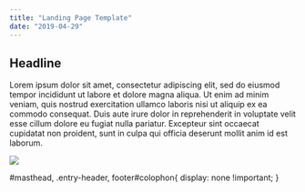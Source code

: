 ```yaml
---
title: "Landing Page Template"
date: "2019-04-29"
---
```


## Headline

Lorem ipsum dolor sit amet, consectetur adipiscing elit, sed do eiusmod tempor incididunt ut labore et dolore magna aliqua. Ut enim ad minim veniam, quis nostrud exercitation ullamco laboris nisi ut aliquip ex ea commodo consequat. Duis aute irure dolor in reprehenderit in voluptate velit esse cillum dolore eu fugiat nulla pariatur. Excepteur sint occaecat cupidatat non proident, sunt in culpa qui officia deserunt mollit anim id est laborum.

![](2010-12-10_09-01-02-scaled-1000.jpg)

#masthead, .entry-header, footer#colophon{ display: none !important; }
